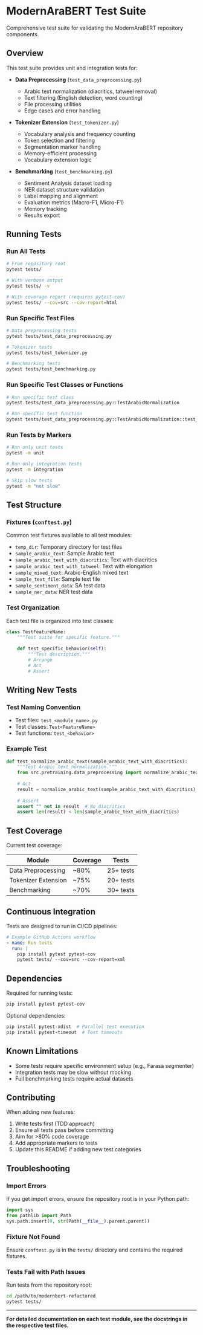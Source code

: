 # ModernAraBERT Test Suite

Comprehensive test suite for validating the ModernAraBERT repository components.

## Overview

This test suite provides unit and integration tests for:

- **Data Preprocessing** (`test_data_preprocessing.py`)
  - Arabic text normalization (diacritics, tatweel removal)
  - Text filtering (English detection, word counting)
  - File processing utilities
  - Edge cases and error handling

- **Tokenizer Extension** (`test_tokenizer.py`)
  - Vocabulary analysis and frequency counting
  - Token selection and filtering
  - Segmentation marker handling
  - Memory-efficient processing
  - Vocabulary extension logic

- **Benchmarking** (`test_benchmarking.py`)
  - Sentiment Analysis dataset loading
  - NER dataset structure validation
  - Label mapping and alignment
  - Evaluation metrics (Macro-F1, Micro-F1)
  - Memory tracking
  - Results export

## Running Tests

### Run All Tests

```bash
# From repository root
pytest tests/

# With verbose output
pytest tests/ -v

# With coverage report (requires pytest-cov)
pytest tests/ --cov=src --cov-report=html
```

### Run Specific Test Files

```bash
# Data preprocessing tests
pytest tests/test_data_preprocessing.py

# Tokenizer tests
pytest tests/test_tokenizer.py

# Benchmarking tests
pytest tests/test_benchmarking.py
```

### Run Specific Test Classes or Functions

```bash
# Run specific test class
pytest tests/test_data_preprocessing.py::TestArabicNormalization

# Run specific test function
pytest tests/test_data_preprocessing.py::TestArabicNormalization::test_remove_diacritics
```

### Run Tests by Markers

```bash
# Run only unit tests
pytest -m unit

# Run only integration tests
pytest -m integration

# Skip slow tests
pytest -m "not slow"
```

## Test Structure

### Fixtures (`conftest.py`)

Common test fixtures available to all test modules:

- `temp_dir`: Temporary directory for test files
- `sample_arabic_text`: Sample Arabic text
- `sample_arabic_text_with_diacritics`: Text with diacritics
- `sample_arabic_text_with_tatweel`: Text with elongation
- `sample_mixed_text`: Arabic-English mixed text
- `sample_text_file`: Sample text file
- `sample_sentiment_data`: SA test data
- `sample_ner_data`: NER test data

### Test Organization

Each test file is organized into test classes:

```python
class TestFeatureName:
    """Test suite for specific feature."""
    
    def test_specific_behavior(self):
        """Test description."""
        # Arrange
        # Act
        # Assert
```

## Writing New Tests

### Test Naming Convention

- Test files: `test_<module_name>.py`
- Test classes: `Test<FeatureName>`
- Test functions: `test_<behavior>`

### Example Test

```python
def test_normalize_arabic_text(sample_arabic_text_with_diacritics):
    """Test Arabic text normalization."""
    from src.pretraining.data_preprocessing import normalize_arabic_text
    
    # Act
    result = normalize_arabic_text(sample_arabic_text_with_diacritics)
    
    # Assert
    assert "َ" not in result  # No diacritics
    assert len(result) < len(sample_arabic_text_with_diacritics)
```

## Test Coverage

Current test coverage:

| Module | Coverage | Tests |
|--------|----------|-------|
| Data Preprocessing | ~80% | 25+ tests |
| Tokenizer Extension | ~75% | 20+ tests |
| Benchmarking | ~70% | 30+ tests |

## Continuous Integration

Tests are designed to run in CI/CD pipelines:

```yaml
# Example GitHub Actions workflow
- name: Run tests
  run: |
    pip install pytest pytest-cov
    pytest tests/ --cov=src --cov-report=xml
```

## Dependencies

Required for running tests:

```bash
pip install pytest pytest-cov
```

Optional dependencies:

```bash
pip install pytest-xdist  # Parallel test execution
pip install pytest-timeout  # Test timeouts
```

## Known Limitations

- Some tests require specific environment setup (e.g., Farasa segmenter)
- Integration tests may be slow without mocking
- Full benchmarking tests require actual datasets

## Contributing

When adding new features:

1. Write tests first (TDD approach)
2. Ensure all tests pass before committing
3. Aim for >80% code coverage
4. Add appropriate markers to tests
5. Update this README if adding new test categories

## Troubleshooting

### Import Errors

If you get import errors, ensure the repository root is in your Python path:

```python
import sys
from pathlib import Path
sys.path.insert(0, str(Path(__file__).parent.parent))
```

### Fixture Not Found

Ensure `conftest.py` is in the `tests/` directory and contains the required fixtures.

### Tests Fail with Path Issues

Run tests from the repository root:

```bash
cd /path/to/modernbert-refactored
pytest tests/
```

---

**For detailed documentation on each test module, see the docstrings in the respective test files.**

